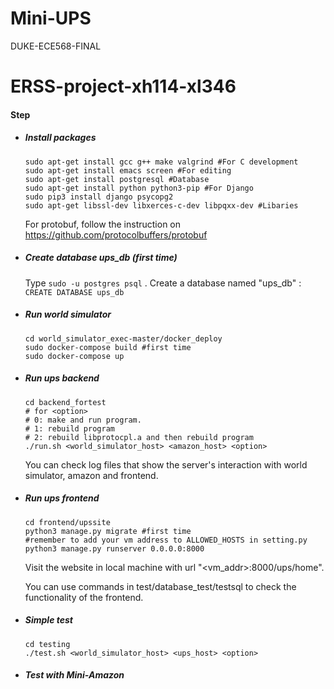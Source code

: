 # Mini-UPS
DUKE-ECE568-FINAL
# ERSS-project-xh114-xl346

#### Step

- ##### Install packages

  ```shell
  sudo apt-get install gcc g++ make valgrind #For C development
  sudo apt-get install emacs screen #For editing
  sudo apt-get install postgresql #Database
  sudo apt-get install python python3-pip #For Django
  sudo pip3 install django psycopg2
  sudo apt-get libssl-dev libxerces-c-dev libpqxx-dev #Libaries
  ```

  For protobuf,  follow the instruction on https://github.com/protocolbuffers/protobuf

- ##### Create database ups_db (first time)

  Type `sudo -u postgres psql` . Create a database named "ups_db" : `CREATE DATABASE ups_db`

- ##### Run world simulator

  ```shell
  cd world_simulator_exec-master/docker_deploy
  sudo docker-compose build #first time
  sudo docker-compose up
  ```

- ##### Run ups backend

   ```shell
   cd backend_fortest
   # for <option>
   # 0: make and run program.
   # 1: rebuild program
   # 2: rebuild libprotocpl.a and then rebuild program
   ./run.sh <world_simulator_host> <amazon_host> <option> 
   ```

   You can check log files that show the server's interaction with world simulator, amazon and frontend.

- ##### Run ups frontend

  ```shell
  cd frontend/upssite
  python3 manage.py migrate #first time
  #remember to add your vm address to ALLOWED_HOSTS in setting.py
  python3 manage.py runserver 0.0.0.0:8000 
  ```

  Visit the website in local machine with url "<vm_addr>:8000/ups/home". 

  You can use commands in test/database_test/testsql  to check the functionality of the frontend.

- ##### Simple test

   ```shell
   cd testing
   ./test.sh <world_simulator_host> <ups_host> <option> 
   ```

- ##### Test with Mini-Amazon

   
